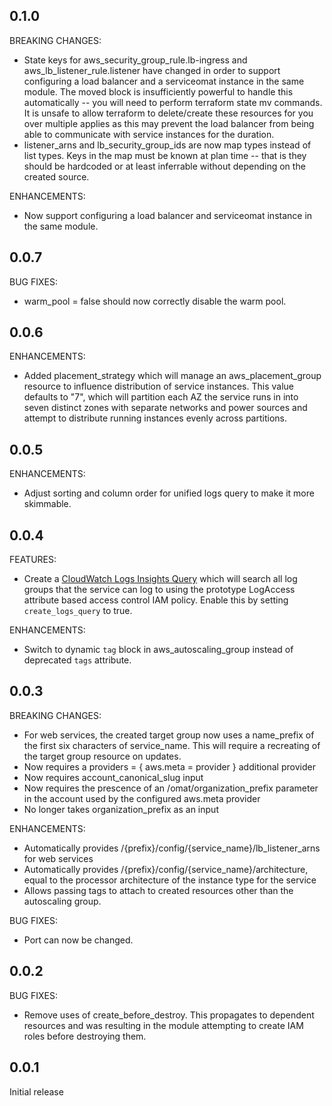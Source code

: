 ## 0.1.0

BREAKING CHANGES:

* State keys for aws_security_group_rule.lb-ingress and aws_lb_listener_rule.listener have changed in order to support configuring a load balancer and a serviceomat instance in the same module. The moved block is insufficiently powerful to handle this automatically -- you will need to perform terraform state mv commands. It is unsafe to allow terraform to delete/create these resources for you over multiple applies as this may prevent the load balancer from being able to communicate with service instances for the duration.
* listener_arns and lb_security_group_ids are now map types instead of list types. Keys in the map must be known at plan time -- that is they should be hardcoded or at least inferrable without depending on the created source.

ENHANCEMENTS:

* Now support configuring a load balancer and serviceomat instance in the same module.

## 0.0.7

BUG FIXES:

* warm_pool = false should now correctly disable the warm pool.

## 0.0.6

ENHANCEMENTS:

* Added placement_strategy which will manage an aws_placement_group resource to influence distribution of service instances. This value defaults to "7", which will partition each AZ the service runs in into seven distinct zones with separate networks and power sources and attempt to distribute running instances evenly across partitions.

## 0.0.5

ENHANCEMENTS:

* Adjust sorting and column order for unified logs query to make it more skimmable.

## 0.0.4

FEATURES:

* Create a [CloudWatch Logs Insights Query](https://docs.aws.amazon.com/AmazonCloudWatch/latest/logs/CWL_AnalyzeLogData_RunSampleQuery.html) which will search all log groups that the service can log to using the prototype LogAccess attribute based access control IAM policy. Enable this by setting `create_logs_query` to true.

ENHANCEMENTS:

* Switch to dynamic `tag` block in aws_autoscaling_group instead of deprecated `tags` attribute.

## 0.0.3

BREAKING CHANGES:

* For web services, the created target group now uses a name_prefix of the first six characters of service_name. This will require a recreating of the target group resource on updates.
* Now requires a providers = { aws.meta = provider } additional provider
* Now requires account_canonical_slug input
* Now requires the prescence of an /omat/organization_prefix parameter in the account used by the configured aws.meta provider
* No longer takes organization_prefix as an input

ENHANCEMENTS:

* Automatically provides /{prefix}/config/{service_name}/lb_listener_arns for web services
* Automatically provides /{prefix}/config/{service_name}/architecture, equal to the processor architecture of the instance type for the service
* Allows passing tags to attach to created resources other than the autoscaling group.

BUG FIXES:

* Port can now be changed.

## 0.0.2

BUG FIXES:

* Remove uses of create_before_destroy. This propagates to dependent resources and was resulting in the module attempting to create IAM roles before destroying them.

## 0.0.1

Initial release
